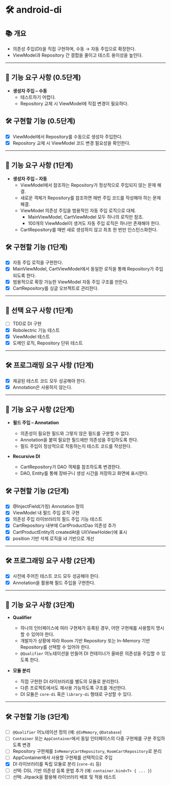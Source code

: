 # 🛠️ android-di

## 📚️ 개요
- 의존성 주입(DI)을 직접 구현하며, 수동 → 자동 주입으로 확장한다.
- ViewModel과 Repository 간 결합을 줄이고 테스트 용이성을 높인다.

---

## 🧱 기능 요구 사항 (0.5단계)

- **생성자 주입 – 수동**
    - 테스트하기 어렵다.
    - Repository 교체 시 ViewModel에 직접 변경이 필요하다.

## 🛠️ 구현할 기능 (0.5단계)

- [x] ViewModel에서 Repository를 수동으로 생성자 주입한다.
- [x] Repository 교체 시 ViewModel 코드 변경 필요성을 확인한다.

---

## 🧱 기능 요구 사항 (1단계)

- **생성자 주입 – 자동**
    - ViewModel에서 참조하는 Repository가 정상적으로 주입되지 않는 문제 해결.
    - 새로운 객체가 Repository를 참조하면 매번 주입 코드를 작성해야 하는 문제 해결.
    - ViewModel 의존성 주입을 범용적인 자동 주입 로직으로 대체.
        - MainViewModel, CartViewModel 모두 하나의 로직만 참조.
        - 100개의 ViewModel이 생겨도 자동 주입 로직은 하나만 존재해야 한다.
    - CartRepository를 매번 새로 생성하지 않고 최초 한 번만 인스턴스화한다.

## 🛠️ 구현할 기능 (1단계)

- [x] 자동 주입 로직을 구현한다.
- [x] MainViewModel, CartViewModel에서 동일한 로직을 통해 Repository가 주입되도록 한다.
- [x] 범용적으로 확장 가능한 ViewModel 자동 주입 구조를 만든다.
- [x] CartRepository를 싱글 오브젝트로 관리한다.

---

## 🧱 선택 요구 사항 (1단계)

- [ ] TDD로 DI 구현
- [x] Robolectric 기능 테스트
- [x] ViewModel 테스트
- [x] 도메인 로직, Repository 단위 테스트

---

## 🛠️ 프로그래밍 요구 사항 (1단계)

- [x] 제공된 테스트 코드 모두 성공해야 한다.
- [x] Annotation은 사용하지 않는다.

---

## 🧱 기능 요구 사항 (2단계)

- **필드 주입 – Annotation**
    - 의존성이 필요한 필드와 그렇지 않은 필드를 구분할 수 없다.
    - Annotation을 붙여 필요한 필드에만 의존성을 주입하도록 한다.
    - 필드 주입이 정상적으로 작동하는지 테스트 코드를 작성한다.

- **Recursive DI**
    - CartRepository가 DAO 객체를 참조하도록 변경한다.
    - DAO, Entity를 통해 장바구니 생성 시간을 저장하고 화면에 표시한다.

## 🛠️ 구현할 기능 (2단계)

- [x] @InjectField(가칭) Annotation 정의
- [x] ViewModel 내 필드 주입 로직 구현
- [x] 의존성 주입 라이브러리의 필드 주입 기능 테스트
- [x] CartRepository 내부에 CartProductDao 의존성 추가
- [x] CartProductEntity의 createdAt을 UI(ViewHolder)에 표시
- [x] position 기반 삭제 로직을 id 기반으로 개선

---

## 🛠️ 프로그래밍 요구 사항 (2단계)

- [x] 사전에 주어진 테스트 코드 모두 성공해야 한다.
- [x] Annotation을 활용해 필드 주입을 구현한다.

---

## 🧱 기능 요구 사항 (3단계)

- **Qualifier**
  - 하나의 인터페이스에 여러 구현체가 등록된 경우, 어떤 구현체를 사용할지 명시할 수 있어야 한다.
  - 개발자가 상황에 따라 Room 기반 Repository 또는 In-Memory 기반 Repository를 선택할 수 있어야 한다.
  - `@Qualifier` 어노테이션을 만들어 DI 컨테이너가 올바른 의존성을 주입할 수 있도록 한다.

- **모듈 분리**
  - 직접 구현한 DI 라이브러리를 별도의 모듈로 분리한다.
  - 다른 프로젝트에서도 재사용 가능하도록 구조를 개선한다.
  - DI 모듈은 `core-di` 혹은 `library-di` 형태로 구성할 수 있다.

---

## 🛠️ 구현할 기능 (3단계)

- [ ] `@Qualifier` 어노테이션 정의 (예: `@InMemory`, `@Database`)
- [ ] `Container` 또는 `AppContainer`에서 동일 인터페이스의 다중 구현체를 구분 주입하도록 변경
- [ ] Repository 구현체를 `InMemoryCartRepository`, `RoomCartRepository`로 분리
- [ ] AppContainer에서 사용할 구현체를 선택적으로 주입
- [x] DI 라이브러리를 독립 모듈로 분리 (`core-di` 등)
- [ ] 선택: DSL 기반 의존성 등록 문법 추가 (예: `container.bind<T> { ... }`)
- [ ] 선택: Jitpack을 활용해 라이브러리 배포 및 적용 테스트
